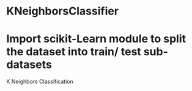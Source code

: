 # KNeighborsClassifier
# Import scikit-Learn module to split the dataset into train/ test sub-datasets
K Neighbors Classification
